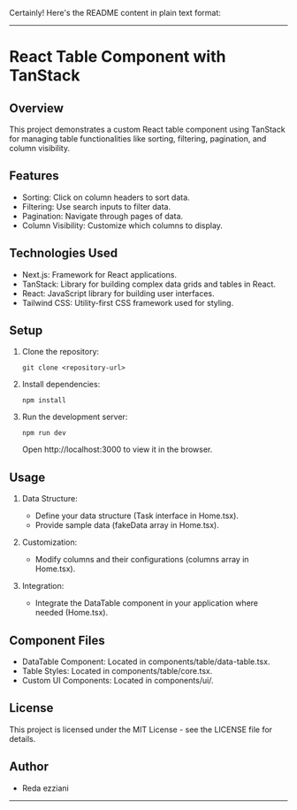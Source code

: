 Certainly! Here's the README content in plain text format:

---

React Table Component with TanStack
===================================

Overview
--------
This project demonstrates a custom React table component using TanStack for managing table functionalities like sorting, filtering, pagination, and column visibility.

Features
--------
- Sorting: Click on column headers to sort data.
- Filtering: Use search inputs to filter data.
- Pagination: Navigate through pages of data.
- Column Visibility: Customize which columns to display.

Technologies Used
-----------------
- Next.js: Framework for React applications.
- TanStack: Library for building complex data grids and tables in React.
- React: JavaScript library for building user interfaces.
- Tailwind CSS: Utility-first CSS framework used for styling.

Setup
-----
1. Clone the repository:
   ```
   git clone <repository-url>
   ```

2. Install dependencies:
   ```
   npm install
   ```

3. Run the development server:
   ```
   npm run dev
   ```
   Open http://localhost:3000 to view it in the browser.

Usage
-----
1. Data Structure:
   - Define your data structure (Task interface in Home.tsx).
   - Provide sample data (fakeData array in Home.tsx).

2. Customization:
   - Modify columns and their configurations (columns array in Home.tsx).

3. Integration:
   - Integrate the DataTable component in your application where needed (Home.tsx).

Component Files
---------------
- DataTable Component: Located in components/table/data-table.tsx.
- Table Styles: Located in components/table/core.tsx.
- Custom UI Components: Located in components/ui/.

License
-------
This project is licensed under the MIT License - see the LICENSE file for details.

Author
------
- Reda ezziani 

---
